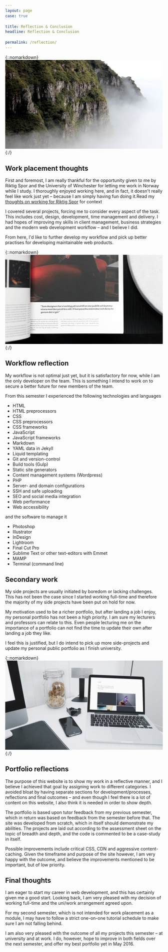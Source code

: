 ```yaml
---
layout: page
case: true

title: Reflection & Conclusion
headline: Reflection & Conclusion

permalink: /reflection/
---
```


{::nomarkdown}
<img src="../img/reflection/cliff.jpg" alt="Mountainside">
{:/}

<div class="div"></div>

## Work placement thoughts

<p class="pull">First and foremost, I am really thankful for the opportunity given to me by Riktig Spor and the University of Winchester for letting me work in Norway while I study. I thoroughly enjoyed working here, and in fact, it doesn't really feel like work just yet – because I am simply having fun doing it.<span>Read my <a href="/riktigspor">thoughts on working for Riktig Spor</a> for context</span></p>

I covered several projects, forcing me to consider every aspect of the task. This includes cost, design, development, time management and delivery. I had hopes of improving my skills in client management, business strategies and the modern web development workflow – and I believe I did.

From here, I'd like to further develop my workflow and pick up better practises for developing maintainable web products.

<div class="div"></div>

{::nomarkdown}
<img src="../img/workflow/layout.jpg" alt="Sketchbook">
{:/}

<div class="div"></div>

## Workflow reflection

<!-- * Is it optimal
* Skills obtained, currently efficient in the following: PHP, Git etc. -->

My workflow is not optimal just yet, but it is satisfactory for now, while I am the only developer on the team. This is something I intend to work on to secure a better future for new members of the team.

From this semester I experienced the following technologies and languages

<ul class="skill-list">
	<li>HTML</li>
	<li>HTML preprocessors</li>
	<li>CSS</li>
	<li>CSS preprocessors</li>
	<li>CSS frameworks</li>
	<li>JavaScript</li>
	<li>JavaScript frameworks</li>
	<li>Markdown</li>
	<li>YAML data in Jekyll</li>
	<li>Liquid templating</li>
	<li>Git and version-control</li>
	<li>Build tools (Gulp)</li>
	<li>Static site generators</li>
	<li>Content management systems (Wordpress)</li>
	<li>PHP</li>
	<li>Server- and domain configurations</li>
	<li>SSH and safe uploading</li>
	<li>SEO and social media integration</li>
	<li>Web performance</li>
	<li>Web accessibility</li>
</ul>

and the software to manage it

<ul class="skill-list">
	<li>Photoshop</li>
	<li>Illustrator</li>
	<li>InDesign</li>
	<li>Lightroom</li>
	<li>Final Cut Pro</li>
	<li>Sublime Text or other text-editors with Emmet</li>
	<li>MAMP</li>
	<li>Terminal (command line)</li>
</ul>

<div class="div"></div>

## Secondary work

My side projects are usually initiated by boredom or lacking challenges. This has not been the case since I started working full-time and therefore the majority of my side projects have been put on hold for now.

My motivation used to be a richer portfolio, but after landing a job I enjoy, my personal portfolio has not been a high priority. I am sure my lecturers and professors can relate to this. Even people lecturing me on the importance of a portfolio can not find the time to update their own after landing a job they like.

I feel this is justified, but I do intend to pick up more side-projects and update my personal public portfolio as I finish university.

<div class="div"></div>

{::nomarkdown}
<img src="../img/portfolio/img1.jpg" alt="Personal portfolio">
{:/}

<div class="div"></div>

## Portfolio reflections

The purpose of this website is to show my work in a reflective manner, and I believe I achieved that goal by assigning work to different categories. I avoided bloat by having separate sections for development/processes, reflections and final outcomes – and even though I feel there is a lot of content on this website, I also think it is needed in order to show depth.

The portfolio is based upon tutor feedback from my previous semester, which in return was based on feedback from the semester before that. The site was developed from scratch, which in itself should demonstrate my abilities. The projects are laid out according to the assessment sheet on the topic of breadth and depth, and the code is commented to be a case-study in itself.

Possible improvements include critical CSS, CDN and aggressive content-caching. Given the timeframe and purpose of the site however, I am very happy with the outcome, and believe the improvements mentioned to be important, but of low priority.

<div class="div"></div>

## Final thoughts

I am eager to start my career in web development, and this has certainly given me a good start. Looking back, I am very pleased with my decision of working full-time and the uni/work arrangement agreed upon.

For my second semester, which is not intended for work placement as a module, I may have to follow a strict one-on-one tutorial schedule to make sure I am not falling behind.

I am also very pleased with the outcome of all my projects this semester – at university and at work. I do, however, hope to improve in both fields over the next semester, and offer my best portfolio yet in May 2016.

<div class="div"></div>






